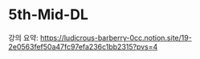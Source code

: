 # 5th-Mid-DL
강의 요약: https://ludicrous-barberry-0cc.notion.site/19-2e0563fef50a47fc97efa236c1bb2315?pvs=4